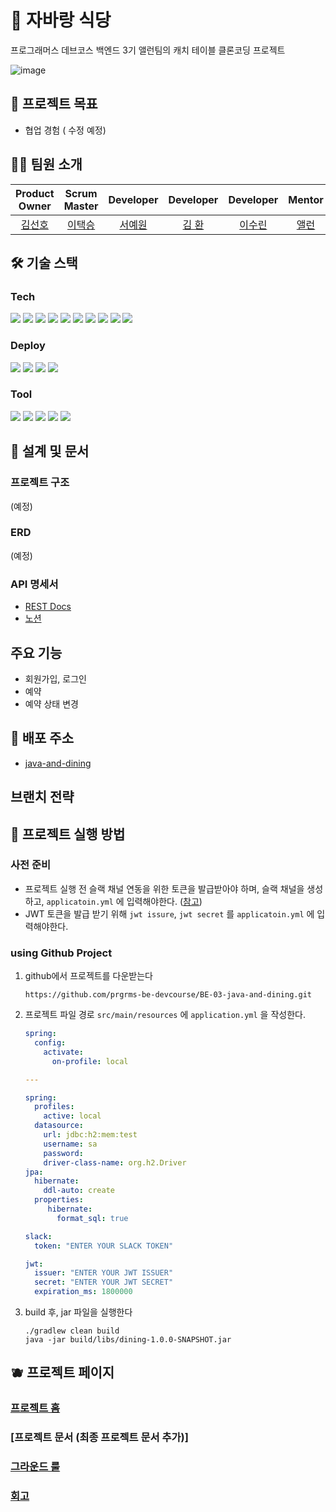 # 🍣 자바랑 식당

프로그래머스 데브코스 백엔드 3기 앨런팀의 캐치 테이블 클론코딩 프로젝트

![image](https://user-images.githubusercontent.com/65555299/216244230-c9ad2dc3-4a35-4774-a0ea-f13b6bad80b0.png)

## 📌 프로젝트 목표

- 협업 경험 ( 수정 예정)

## 🧑‍💻 팀원 소개

|            Product Owner            |             Scrum Master              |              Developer              |              Developer               |             Developer             |                Mentor                |              Sub Mentor               |
|:-----------------------------------:|:-------------------------------------:|:-----------------------------------:|:------------------------------------:|:---------------------------------:|:------------------------------------:|:-------------------------------------:|
| [김선호](https://github.com/preferKim) | [이택승](https://github.com/dlxortmd987) | [서예원](https://github.com/yewon9609) | [김 환](https://github.com/hwankim123) | [이수린](https://github.com/Tnfls99) | [앨런](https://github.com/hongbin-dev) | [함승훈](https://github.com/seung-hun-h) |

## 🛠️ 기술 스택

<!-- 요 링크에서 따오면 좋을 듯! https://github.com/Ileriayo/markdown-badges --> 

### Tech

<img src="https://img.shields.io/badge/Java-FC4C02?style=flat-square&logo=java&logoColor=white"/>
<img src="https://img.shields.io/badge/Spring boot-6DB33F?style=flat-square&logo=Spring boot&logoColor=white"/>
<img src="https://img.shields.io/badge/gradle-02303A?logo=gradle&logoWidth=25"/> 
<img src="https://img.shields.io/badge/Spring Data JPA-0078D4?style=flat-square&logo=Spring Data JPA&logoColor=white"/>
<img src="https://img.shields.io/badge/Query DSL-0078D4?style=flat-square&logo=Spring Data JPA&logoColor=white"/>

<img src="https://img.shields.io/badge/Spring Security-6DB33F?style=flat-square&logo=spring-security&logoColor=white"/> 

<img src="https://img.shields.io/badge/MySQL-2AB1AC?style=flat-square&logo=MySQL&logoColor=white"/> 

<img src="https://img.shields.io/badge/H2 Database-2AB1AC?style=flat-square&logo=&logoColor=white"/> 


<img src="https://img.shields.io/badge/Junit-25A162?style=flat-square&logo=Junit5&logoColor=white"/> 
<img src="https://img.shields.io/badge/REST Docs-8CA1AF?style=flat-square&logo=Read the Docs&logoColor=white">

### Deploy

<img src="https://img.shields.io/badge/Github Actions-2AB1AC?style=flat-square&logo=github&logoColor=black"/> <img src="https://img.shields.io/badge/docker-%230db7ed.svg?style=flat-square&logo=docker&logoColor=white"/> <img src="https://img.shields.io/badge/AWS-%23FF9900.svg?style=flat-square&logo=amazon-aws&logoColor=white"/> <img src="https://img.shields.io/badge/Cloud Watch-FF4F8B?style=flat-square&logo=amazon-cloudwatch&logoColor=white"/>

### Tool

<img src="https://img.shields.io/badge/IntelliJ IDEA-8A3391?style=flat-square&logo=IntelliJ IDEA&logoColor=black"/> <img src="https://img.shields.io/badge/Github-000000?style=flat-square&logo=Github&logoColor=white"/> <img src="https://img.shields.io/badge/Notion-FFFFFF?style=flat-square&logo=Notion&logoColor=black"/> 
<img src="https://img.shields.io/badge/Slack-4A154B?style=flat-square&logo=Slack&logoColor=white"/>
<img src="https://img.shields.io/badge/Jira-0052CC?style=flat-square&logo=Jira&logoColor=white"/>

## 🍎 설계 및 문서

### 프로젝트 구조

(예정)

### ERD

(예정)

### API 명세서

- [REST Docs](http://3.37.85.54:8080/)
- [노션](https://backend-devcourse.notion.site/API-6671c63eabbe4d5cb20f41700a884bbd)

## 주요 기능

- 회원가입, 로그인
- 예약
- 예약 상태 변경

## 🚀 배포 주소

- [java-and-dining](http://3.37.85.54:8080/)

## 브랜치 전략

## 🍇 프로젝트 실행 방법

### 사전 준비

- 프로젝트 실행 전 슬랙 채널 연동을 위한 토큰을 발급받아야 하며, 슬랙 채널을 생성하고, `applicatoin.yml` 에
  입력해야한다. ([참고](https://backend-devcourse.notion.site/Slack-48efebe50bdd48d7a52539568b136a78))
- JWT 토큰을 발급 받기 위해 `jwt issure`, `jwt secret` 를 `applicatoin.yml` 에 입력해야한다.

### using Github Project

1. github에서 프로젝트를 다운받는다

   ```https://github.com/prgrms-be-devcourse/BE-03-java-and-dining.git```

2. 프로젝트 파일 경로 `src/main/resources` 에 `application.yml` 을 작성한다.

   ```yaml
   spring:
     config:
       activate:
         on-profile: local
   
   ---
   
   spring:
     profiles:
       active: local
     datasource:
       url: jdbc:h2:mem:test
       username: sa
       password:
       driver-class-name: org.h2.Driver
   jpa:
     hibernate:
       ddl-auto: create
     properties:
        hibernate:
          format_sql: true
   
   slack:
     token: "ENTER YOUR SLACK TOKEN"
   
   jwt:
     issuer: "ENTER YOUR JWT ISSUER"
     secret: "ENTER YOUR JWT SECRET"
     expiration_ms: 1800000  
   
   ```

3. build 후, jar 파일을 실행한다

    ```
    ./gradlew clean build
    java -jar build/libs/dining-1.0.0-SNAPSHOT.jar
    ```

## 🫐 프로젝트 페이지

### [프로젝트 홈](https://backend-devcourse.notion.site/7609a45d6dc648dba5df537456db75d3)

### [프로젝트 문서 (최종 프로젝트 문서 추가)]

### [그라운드 룰](https://www.notion.so/backend-devcourse/7063f14625f147e291f45f371092d84a)

### [회고](https://backend-devcourse.notion.site/ec39d675e1ee42929672d9d481eba364)
